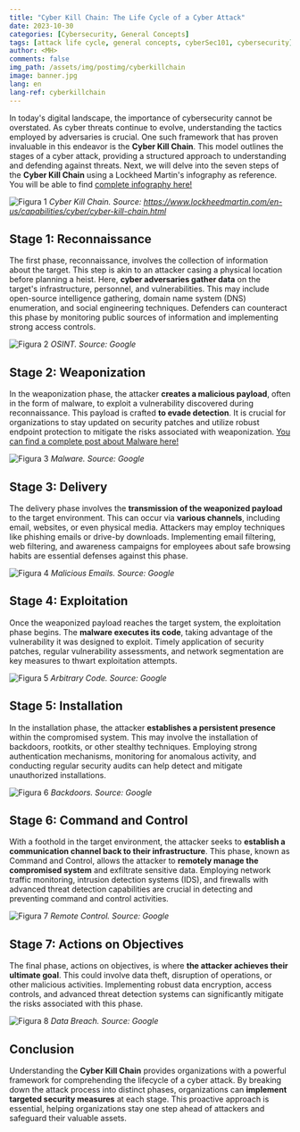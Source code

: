 ```yaml
---
title: "Cyber Kill Chain: The Life Cycle of a Cyber Attack"
date: 2023-10-30
categories: [Cybersecurity, General Concepts]
tags: [attack life cycle, general concepts, cyberSec101, cybersecurity]
author: <MH>
comments: false
img_path: /assets/img/postimg/cyberkillchain
image: banner.jpg
lang: en
lang-ref: cyberkillchain
---
```


In today's digital landscape, the importance of cybersecurity cannot be overstated. As cyber threats continue to evolve, understanding the tactics employed by adversaries is crucial. One such framework that has proven invaluable in this endeavor is the **Cyber Kill Chain**. This model outlines the stages of a cyber attack, providing a structured approach to understanding and defending against threats. Next, we will delve into the seven steps of the **Cyber Kill Chain** using a Lockheed Martin's infography as reference. You will be able to find [complete infography here!](https://www.lockheedmartin.com/en-us/capabilities/cyber/cyber-kill-chain.html)

![Figura 1](CKC.png)
*Cyber Kill Chain.
Source: https://www.lockheedmartin.com/en-us/capabilities/cyber/cyber-kill-chain.html*

## Stage 1: Reconnaissance

The first phase, reconnaissance, involves the collection of information about the target. This step is akin to an attacker casing a physical location before planning a heist. Here, **cyber adversaries gather data** on the target's infrastructure, personnel, and vulnerabilities. This may include open-source intelligence gathering, domain name system (DNS) enumeration, and social engineering techniques. Defenders can counteract this phase by monitoring public sources of information and implementing strong access controls.

![Figura 2](1.jpg)
*OSINT.
Source: Google*

## Stage 2: Weaponization

In the weaponization phase, the attacker **creates a malicious payload**, often in the form of malware, to exploit a vulnerability discovered during reconnaissance. This payload is crafted **to evade detection**. It is crucial for organizations to stay updated on security patches and utilize robust endpoint protection to mitigate the risks associated with weaponization. [You can find a complete post about Malware here!](https://hackddiction.github.io/en/cybersecurity/general%20concepts/2023/08/22/Hablemos_Sobre_Malware.html)

![Figura 3](2.jpg)
*Malware.
Source: Google*

## Stage 3: Delivery

The delivery phase involves the **transmission of the weaponized payload** to the target environment. This can occur via **various channels**, including email, websites, or even physical media. Attackers may employ techniques like phishing emails or drive-by downloads. Implementing email filtering, web filtering, and awareness campaigns for employees about safe browsing habits are essential defenses against this phase.

![Figura 4](3.jpg)
*Malicious Emails.
Source: Google*

## Stage 4: Exploitation

Once the weaponized payload reaches the target system, the exploitation phase begins. The **malware executes its code**, taking advantage of the vulnerability it was designed to exploit. Timely application of security patches, regular vulnerability assessments, and network segmentation are key measures to thwart exploitation attempts.

![Figura 5](4.jpg)
*Arbitrary Code.
Source: Google*

## Stage 5: Installation

In the installation phase, the attacker **establishes a persistent presence** within the compromised system. This may involve the installation of backdoors, rootkits, or other stealthy techniques. Employing strong authentication mechanisms, monitoring for anomalous activity, and conducting regular security audits can help detect and mitigate unauthorized installations.

![Figura 6](5.jpg)
*Backdoors.
Source: Google*

## Stage 6: Command and Control

With a foothold in the target environment, the attacker seeks to **establish a communication channel back to their infrastructure**. This phase, known as Command and Control, allows the attacker to **remotely manage the compromised system** and exfiltrate sensitive data. Employing network traffic monitoring, intrusion detection systems (IDS), and firewalls with advanced threat detection capabilities are crucial in detecting and preventing command and control activities.

![Figura 7](6.jpg)
*Remote Control.
Source: Google*

## Stage 7: Actions on Objectives

The final phase, actions on objectives, is where **the attacker achieves their ultimate goal**. This could involve data theft, disruption of operations, or other malicious activities. Implementing robust data encryption, access controls, and advanced threat detection systems can significantly mitigate the risks associated with this phase.

![Figura 8](7.png)
*Data Breach.
Source: Google*

## Conclusion

Understanding the **Cyber Kill Chain** provides organizations with a powerful framework for comprehending the lifecycle of a cyber attack. By breaking down the attack process into distinct phases, organizations can **implement targeted security measures** at each stage. This proactive approach is essential, helping organizations stay one step ahead of attackers and safeguard their valuable assets.
